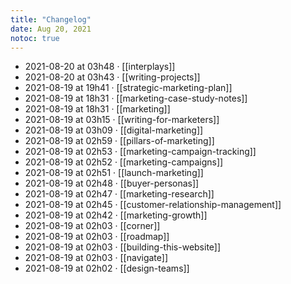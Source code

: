 ```yaml
---
title: "Changelog"
date: Aug 20, 2021
notoc: true
---
```


- 2021-08-20 at 03h48 · [[interplays]]
- 2021-08-20 at 03h43 · [[writing-projects]]
- 2021-08-19 at 19h41 · [[strategic-marketing-plan]]
- 2021-08-19 at 18h31 · [[marketing-case-study-notes]]
- 2021-08-19 at 18h31 · [[marketing]]
- 2021-08-19 at 03h15 · [[writing-for-marketers]]
- 2021-08-19 at 03h09 · [[digital-marketing]]
- 2021-08-19 at 02h59 · [[pillars-of-marketing]]
- 2021-08-19 at 02h53 · [[marketing-campaign-tracking]]
- 2021-08-19 at 02h52 · [[marketing-campaigns]]
- 2021-08-19 at 02h51 · [[launch-marketing]]
- 2021-08-19 at 02h48 · [[buyer-personas]]
- 2021-08-19 at 02h47 · [[marketing-research]]
- 2021-08-19 at 02h45 · [[customer-relationship-management]]
- 2021-08-19 at 02h42 · [[marketing-growth]]
- 2021-08-19 at 02h03 · [[corner]]
- 2021-08-19 at 02h03 · [[roadmap]]
- 2021-08-19 at 02h03 · [[building-this-website]]
- 2021-08-19 at 02h03 · [[navigate]]
- 2021-08-19 at 02h02 · [[design-teams]]
